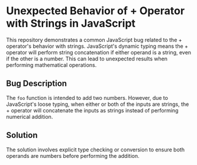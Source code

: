 # Unexpected Behavior of + Operator with Strings in JavaScript
This repository demonstrates a common JavaScript bug related to the + operator's behavior with strings.  JavaScript's dynamic typing means the + operator will perform string concatenation if either operand is a string, even if the other is a number. This can lead to unexpected results when performing mathematical operations.

## Bug Description
The `foo` function is intended to add two numbers. However, due to JavaScript's loose typing, when either or both of the inputs are strings, the + operator will concatenate the inputs as strings instead of performing numerical addition.

## Solution
The solution involves explicit type checking or conversion to ensure both operands are numbers before performing the addition.